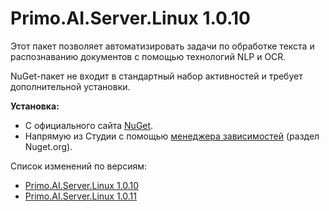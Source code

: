 # Primo.AI.Server.Linux 1.0.10

Этот пакет позволяет автоматизировать задачи по обработке текста и распознаванию документов с помощью технологий NLP и OCR.

NuGet-пакет не входит в стандартный набор активностей и требует дополнительной установки. 

**Установка:** 
- С официального сайта [NuGet](https://www.nuget.org/packages/Primo.AI.Server.Linux).  
- Напрямую из Студии с помощью [менеджера зависимостей](https://docs.primo-rpa.ru/primo-rpa/primo-studio/projects/manage-dependencies#menedzher-zavisimostei) (раздел Nuget.org).  

Cписок изменений по версиям:

 * [Primo.AI.Server.Linux 1.0.10](https://docs.primo-rpa.ru/primo-rpa/release-notes/packages/linux/primo-ai-server/1.0.10)
 * [Primo.AI.Server.Linux 1.0.11](https://docs.primo-rpa.ru/primo-rpa/release-notes/packages/linux/primo-ai-server/1-0-11)

